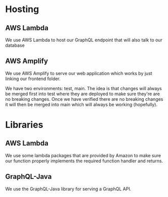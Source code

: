 # Hosting

## AWS Lambda
We use AWS Lambda to host our GraphQL endpoint that will also talk to our database

## AWS Amplify
We use AWS Amplify to serve our web application which works by just linking our frontend folder.

We have two environments: test, main. The idea is that changes will always be merged first into test where they are deployed to make sure they're are no breaking changes. Once we have verified there are no breaking changes it will then be merged into main which will always be working (hopefully).

# Libraries

## AWS Lambda
We use some lambda packages that are provided by Amazon to make sure our function properly implements the required function handler and returns.

## GraphQL-Java
We use the GraphQL-Java library for serving a GraphQL API.